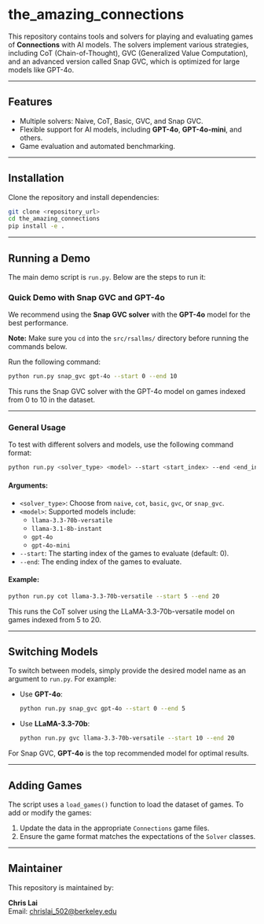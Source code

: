 # the_amazing_connections

This repository contains tools and solvers for playing and evaluating games of **Connections** with AI models. The solvers implement various strategies, including CoT (Chain-of-Thought), GVC (Generalized Value Computation), and an advanced version called Snap GVC, which is optimized for large models like GPT-4o.

---

## **Features**

-   Multiple solvers: Naive, CoT, Basic, GVC, and Snap GVC.
-   Flexible support for AI models, including **GPT-4o**, **GPT-4o-mini**, and others.
-   Game evaluation and automated benchmarking.

---

## **Installation**

Clone the repository and install dependencies:

```bash
git clone <repository_url>
cd the_amazing_connections
pip install -e .
```

---

## **Running a Demo**

The main demo script is `run.py`. Below are the steps to run it:

### **Quick Demo with Snap GVC and GPT-4o**

We recommend using the **Snap GVC solver** with the **GPT-4o** model for the best performance.

**Note:** Make sure you `cd` into the `src/rsallms/` directory before running the commands below.

Run the following command:

```bash
python run.py snap_gvc gpt-4o --start 0 --end 10
```

This runs the Snap GVC solver with the GPT-4o model on games indexed from 0 to 10 in the dataset.

---

### **General Usage**

To test with different solvers and models, use the following command format:

```bash
python run.py <solver_type> <model> --start <start_index> --end <end_index>
```

#### **Arguments:**

-   `<solver_type>`: Choose from `naive`, `cot`, `basic`, `gvc`, or `snap_gvc`.
-   `<model>`: Supported models include:
    -   `llama-3.3-70b-versatile`
    -   `llama-3.1-8b-instant`
    -   `gpt-4o`
    -   `gpt-4o-mini`
-   `--start`: The starting index of the games to evaluate (default: 0).
-   `--end`: The ending index of the games to evaluate.

#### **Example:**

```bash
python run.py cot llama-3.3-70b-versatile --start 5 --end 20
```

This runs the CoT solver using the LLaMA-3.3-70b-versatile model on games indexed from 5 to 20.

---

## **Switching Models**

To switch between models, simply provide the desired model name as an argument to `run.py`. For example:

-   Use **GPT-4o**:

    ```bash
    python run.py snap_gvc gpt-4o --start 0 --end 5
    ```

-   Use **LLaMA-3.3-70b**:
    ```bash
    python run.py gvc llama-3.3-70b-versatile --start 10 --end 20
    ```

For Snap GVC, **GPT-4o** is the top recommended model for optimal results.

---

## **Adding Games**

The script uses a `load_games()` function to load the dataset of games. To add or modify the games:

1. Update the data in the appropriate `Connections` game files.
2. Ensure the game format matches the expectations of the `Solver` classes.

---

## **Maintainer**

This repository is maintained by:

**Chris Lai**  
Email: [chrislai_502@berkeley.edu](mailto:chrislai_502@berkeley.edu)
